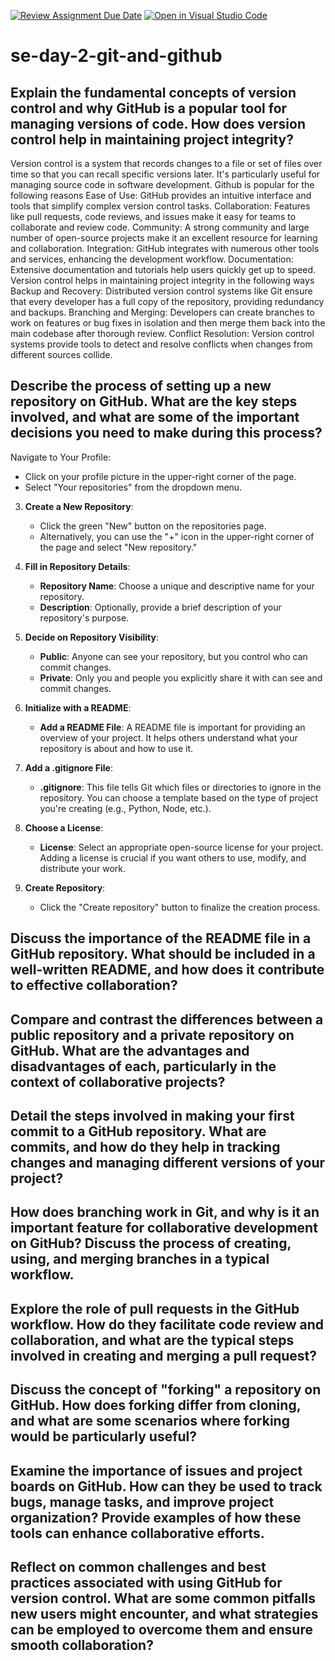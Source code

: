[![Review Assignment Due Date](https://classroom.github.com/assets/deadline-readme-button-22041afd0340ce965d47ae6ef1cefeee28c7c493a6346c4f15d667ab976d596c.svg)](https://classroom.github.com/a/8wgCKhpZ)
[![Open in Visual Studio Code](https://classroom.github.com/assets/open-in-vscode-2e0aaae1b6195c2367325f4f02e2d04e9abb55f0b24a779b69b11b9e10269abc.svg)](https://classroom.github.com/online_ide?assignment_repo_id=18387804&assignment_repo_type=AssignmentRepo)
# se-day-2-git-and-github
## Explain the fundamental concepts of version control and why GitHub is a popular tool for managing versions of code. How does version control help in maintaining project integrity?
Version control is a system that records changes to a file or set of files over time so that you can recall specific versions later. It's particularly useful for managing source code in software development.
Github is popular for the following reasons 
Ease of Use: GitHub provides an intuitive interface and tools that simplify complex version control tasks.
Collaboration: Features like pull requests, code reviews, and issues make it easy for teams to collaborate and review code.
Community: A strong community and large number of open-source projects make it an excellent resource for learning and collaboration.
Integration: GitHub integrates with numerous other tools and services, enhancing the development workflow.
Documentation: Extensive documentation and tutorials help users quickly get up to speed.
Version control helps in maintaining project integrity in the following ways
Backup and Recovery: Distributed version control systems like Git ensure that every developer has a full copy of the repository, providing redundancy and backups.
Branching and Merging: Developers can create branches to work on features or bug fixes in isolation and then merge them back into the main codebase after thorough review.
Conflict Resolution: Version control systems provide tools to detect and resolve conflicts when changes from different sources collide.
## Describe the process of setting up a new repository on GitHub. What are the key steps involved, and what are some of the important decisions you need to make during this process?
Navigate to Your Profile:
   - Click on your profile picture in the upper-right corner of the page.
   - Select "Your repositories" from the dropdown menu.

3. **Create a New Repository**:
   - Click the green "New" button on the repositories page.
   - Alternatively, you can use the "+" icon in the upper-right corner of the page and select "New repository."

4. **Fill in Repository Details**:
   - **Repository Name**: Choose a unique and descriptive name for your repository.
   - **Description**: Optionally, provide a brief description of your repository's purpose.

5. **Decide on Repository Visibility**:
   - **Public**: Anyone can see your repository, but you control who can commit changes.
   - **Private**: Only you and people you explicitly share it with can see and commit changes.

6. **Initialize with a README**:
   - **Add a README File**: A README file is important for providing an overview of your project. It helps others understand what your repository is about and how to use it.

7. **Add a .gitignore File**:
   - **.gitignore**: This file tells Git which files or directories to ignore in the repository. You can choose a template based on the type of project you're creating (e.g., Python, Node, etc.).

8. **Choose a License**:
   - **License**: Select an appropriate open-source license for your project. Adding a license is crucial if you want others to use, modify, and distribute your work.

9. **Create Repository**:
   - Click the "Create repository" button to finalize the creation process.
## Discuss the importance of the README file in a GitHub repository. What should be included in a well-written README, and how does it contribute to effective collaboration?

## Compare and contrast the differences between a public repository and a private repository on GitHub. What are the advantages and disadvantages of each, particularly in the context of collaborative projects?

## Detail the steps involved in making your first commit to a GitHub repository. What are commits, and how do they help in tracking changes and managing different versions of your project?

## How does branching work in Git, and why is it an important feature for collaborative development on GitHub? Discuss the process of creating, using, and merging branches in a typical workflow.

## Explore the role of pull requests in the GitHub workflow. How do they facilitate code review and collaboration, and what are the typical steps involved in creating and merging a pull request?

## Discuss the concept of "forking" a repository on GitHub. How does forking differ from cloning, and what are some scenarios where forking would be particularly useful?

## Examine the importance of issues and project boards on GitHub. How can they be used to track bugs, manage tasks, and improve project organization? Provide examples of how these tools can enhance collaborative efforts.

## Reflect on common challenges and best practices associated with using GitHub for version control. What are some common pitfalls new users might encounter, and what strategies can be employed to overcome them and ensure smooth collaboration?
